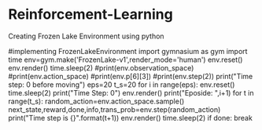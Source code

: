 # Reinforcement-Learning
Creating Frozen Lake Environment using python

#implementing FrozenLakeEnvironment
import gymnasium as gym
import time
env=gym.make('FrozenLake-v1',render_mode='human')
env.reset()
env.render()
time.sleep(2)
#print(env.observation_space)
#print(env.action_space)
#print(env.p[6][3])
#print(env.step(2))
print("Time step: 0 before moving")
eps=20
t_s=20
for i in range(eps):
    env.reset()
    time.sleep(2)
    print("Time Step: 0")
    env.render()
    print("Eposide: ",i+1)
    for t in range(t_s):
        random_action=env.action_space.sample()
        next_state,reward,done,info,trans_prob=env.step(random_action)
        print("Time step is {}".format(t+1))
        env.render()
        time.sleep(2)
        if done:
            break
